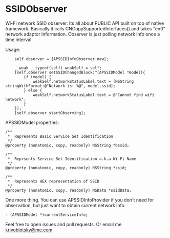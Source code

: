 # SSIDObserver

Wi-Fi network SSID observer. 
Its all about PUBLIC API built on top of <SystemConfiguration> native framework. Basically it calls CNCopySupportedInterfaces() and takes "en0" network adaptor information. Observer is just polling network info once a time interval.

Usage:
```objc
    self.observer = [APSSIDInfoObserver new];

    __weak __typeof(self) weakSelf = self;
    [self.observer setSSIDChangedBlock:^(APSSIDModel *model){
        if (model) {
            weakSelf.networkStatusLabel.text = [NSString stringWithFormat:@"Network is: %@", model.ssid];
        } else {
            weakSelf.networkStatusLabel.text = @"Cannot find wifi network";
        }
    }];
    [self.observer startObserving];
```

APSSIDModel properties:

```objc
/**
 *  Represents Basic Service Set Identification
 */
@property (nonatomic, copy, readonly) NSString *bssid;

/**
 *  Reprsents Service Set Identification a.k.a Wi-Fi Name
 */
@property (nonatomic, copy, readonly) NSString *ssid;

/**
 *  Represents HEX representation of SSID
 */
@property (nonatomic, copy, readonly) NSData *ssidData;
```

One more thing. You can use APSSIDInfoProvider if you don't need for observation, but just want to obtain current network info.

```objc
- (APSSIDModel *)currentServiceInfo;
```

Feel free to open issues and pull requests. Or email me krivoblotsky@me.com
